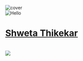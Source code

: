 ![cover](https://user-images.githubusercontent.com/72989187/183023975-4ea1c172-f005-4186-901a-683d59b4fa38.png)<br>
![Hello](https://user-images.githubusercontent.com/72989187/183024891-d3264009-eb44-40b0-af48-ec7fa025cd32.gif) 
<h1><a href="https://github.com/shwetathikekar">Shweta Thikekar</a><h1>
<animated-image style="width: 50px;">
 <img src="https://raw.githubusercontent.com/MartinHeinz/MartinHeinz/master/wave.gif">
</animated-image>








<!--
**shwetathikekar/ShwetaThikekar** is a ✨ _special_ ✨ repository because its `README.md` (this file) appears on your GitHub profile.

Here are some ideas to get you started:

- 🔭 I’m currently working on ...
- 🌱 I’m currently learning ...
- 👯 I’m looking to collaborate on ...
- 🤔 I’m looking for help with ...
- 💬 Ask me about ...
- 📫 How to reach me: ...
- 😄 Pronouns: ...
- ⚡ Fun fact: ...
-->
